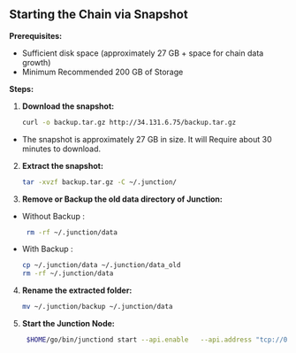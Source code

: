 ## Starting the Chain via Snapshot

**Prerequisites:**

* Sufficient disk space (approximately 27 GB + space for chain data growth)
* Minimum Recommended 200 GB of Storage

**Steps:**

1. **Download the snapshot:**

   ```bash
   curl -o backup.tar.gz http://34.131.6.75/backup.tar.gz 
    ```

* The snapshot is approximately 27 GB in size. It will Require about 30 minutes to download.

2. **Extract the snapshot:**

   ```bash
   tar -xvzf backup.tar.gz -C ~/.junction/ 
   ```

3. **Remove or Backup the old data directory of Junction:**

* Without Backup :

   ```bash
    rm -rf ~/.junction/data 
    ```

* With Backup :

   ```bash
   cp ~/.junction/data ~/.junction/data_old
   rm -rf ~/.junction/data
   ```

4. **Rename the extracted folder:**

   ```bash
   mv ~/.junction/backup ~/.junction/data
   ```

5. **Start the Junction Node:**

   ```bash
    $HOME/go/bin/junctiond start --api.enable   --api.address "tcp://0.0.0.0:1317" --rpc.laddr "tcp://0.0.0.0:26657" --p2p.laddr "tcp://0.0.0.0:26656"  --p2p.persistent_peers="009075e1d1b0989ab2d0563c9e7454eb6c320772@35.200.232.241:26656" --minimum-gas-prices ="0.0001dair"
    ```
